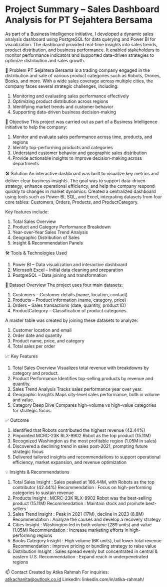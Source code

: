# Project Summary – Sales Dashboard Analysis for PT Sejahtera Bersama
As part of a Business Intelligence initiative, I developed a dynamic sales analysis dashboard using PostgreSQL for data querying and Power BI for visualization. The dashboard provided real-time insights into sales trends, product distribution, and business performance. It enabled stakeholders to monitor performance indicators and supported data-driven strategies to optimize distribution and sales growth.

🔎 Problem
PT Sejahtera Bersama is a trading company engaged in the distribution and sale of various product categories such as Robots, Drones, Books, and more. With a wide sales coverage across multiple cities, the company faces several strategic challenges, including:
1. Monitoring and evaluating sales performance effectively
2. Optimizing product distribution across regions
3. Identifying market trends and customer behavior
4. Supporting data-driven business decision-making

🎯 Objective
This project was carried out as part of a Business Intelligence initiative to help the company:
1. Monitor and evaluate sales performance across time, products, and regions
2. Identify top-performing products and categories
3. Understand customer behavior and geographic sales distribution
4. Provide actionable insights to improve decision-making across departments

🛠️ Solution
An interactive dashboard was built to visualize key metrics and deliver clear business insights. The goal was to support data-driven strategy, enhance operational efficiency, and help the company respond quickly to changes in market dynamics. Created a centralized dashboard using tools such as Power BI, SQL, and Excel, integrating datasets from four core tables: Customers, Orders, Products, and ProductCategory.

Key features include:
1. Total Sales Overview
2. Product and Category Performance Breakdown
3. Year-over-Year Sales Trend Analysis
4. Geographic Distribution of Sales
5. Insight & Recommendation Panels

🛠️ Tools & Technologies Used
1. Power BI – Data visualization and interactive dashboard
2. Microsoft Excel – Initial data cleaning and preparation
3. PostgreSQL – Data joining and transformation

📂 Dataset Overview
The project uses four main datasets:
1. Customers – Customer details (name, location, contact)
2. Products – Product information (name, category, price)
3. Orders – Sales transactions (date, quantity, product ID)
4. ProductCategory – Classification of product categories

A master table was created by joining these datasets to analyze:
1. Customer location and email
2. Order date and quantity
3. Product name, price, and category
4. Total sales per order

📈 Key Features
1. Total Sales Overview
Visualizes total revenue with breakdowns by category and product.
2. Product Performance
Identifies top-selling products by revenue and quantity.
3. Sales Trend Analysis
Tracks sales performance year over year.
4. Geographic Insights
Maps city-level sales performance, both in volume and value.
5. Category Deep Dive
Compares high-volume vs high-value categories for strategic focus.

✅ Outcome
1. Identified that Robots contributed the highest revenue (42.44%)
2. Pinpointed MCRC-23K RLX-9902 Robot as the top product (15.11M)
3. Recognized Washington as the most profitable region (1.05M in sales)
4. Discovered a declining trend in sales post-2021, prompting future strategic focus
5. Delivered tailored insights and recommendations to support operational efficiency, market expansion, and revenue optimization

💡 Insights & Recommendations
1. Total Sales
   Insight         : Sales peaked at 166.44M, with Robots as the top contributor (42.44%)
   Recommendation  : Focus on high-performing categories to sustain revenue
2. Products
   Insight         : MCRC-23K RLX-9902 Robot was the best-selling product (15.11M)
   Recommendation  : Maintain stock and promote best-sellers
3. Sales Trend
   Insight         : Peak in 2021 (17M), decline in 2023 (8.8M)
   Recommendation  : Analyze the causes and develop a recovery strategy
4. Cities
   Insight         : Washington led in both volume (289 units) and value (1.05M)
   Recommendation  : Increase marketing efforts in high-performing regions
6. Books Category
   Insight         : High volume (6K units), but lower total revenue
   Recommendation  : Improve pricing or bundling strategy to raise value
7. Distribution
   Insight         : Sales spread evenly but concentrated in central & eastern U.S.	
   Recommendation  : Expand reach in underpenetrated regions

📫 Contact
Created by Atika Rahmah
For inquiries: atikachanita@outlook.co.id
LinkedIn: linkedin.com/in/atika-rahmah/
